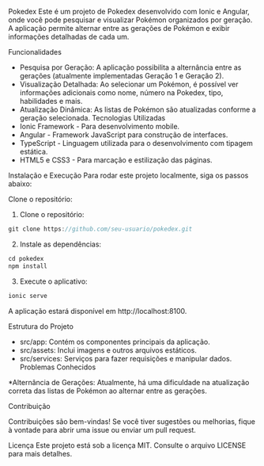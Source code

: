 Pokedex
Este é um projeto de Pokedex desenvolvido com Ionic e Angular, onde você pode pesquisar e visualizar Pokémon organizados por geração. A aplicação permite alternar entre as gerações de Pokémon e exibir informações detalhadas de cada um.

Funcionalidades
* Pesquisa por Geração: A aplicação possibilita a alternância entre as gerações (atualmente implementadas Geração 1 e Geração 2).
* Visualização Detalhada: Ao selecionar um Pokémon, é possível ver informações adicionais como nome, número na Pokedex, tipo, habilidades e mais.
* Atualização Dinâmica: As listas de Pokémon são atualizadas conforme a geração selecionada.
Tecnologias Utilizadas
* Ionic Framework - Para desenvolvimento mobile.
* Angular - Framework JavaScript para construção de interfaces.
* TypeScript - Linguagem utilizada para o desenvolvimento com tipagem estática.
* HTML5 e CSS3 - Para marcação e estilização das páginas.

Instalação e Execução
Para rodar este projeto localmente, siga os passos abaixo:

Clone o repositório:

1. Clone o repositório:

```javascript
git clone https://github.com/seu-usuario/pokedex.git
```


2. Instale as dependências:

```javascript
cd pokedex
npm install
```

3. Execute o aplicativo:

```javascript
ionic serve
```


A aplicação estará disponível em http://localhost:8100.

Estrutura do Projeto
* src/app: Contém os componentes principais da aplicação.
* src/assets: Inclui imagens e outros arquivos estáticos.
* src/services: Serviços para fazer requisições e manipular dados.
Problemas Conhecidos

 *Alternância de Gerações: Atualmente, há uma dificuldade na atualização correta das listas de Pokémon ao alternar entre as gerações.
 
Contribuição

Contribuições são bem-vindas! Se você tiver sugestões ou melhorias, fique à vontade para abrir uma issue ou enviar um pull request.

Licença
Este projeto está sob a licença MIT. Consulte o arquivo LICENSE para mais detalhes.